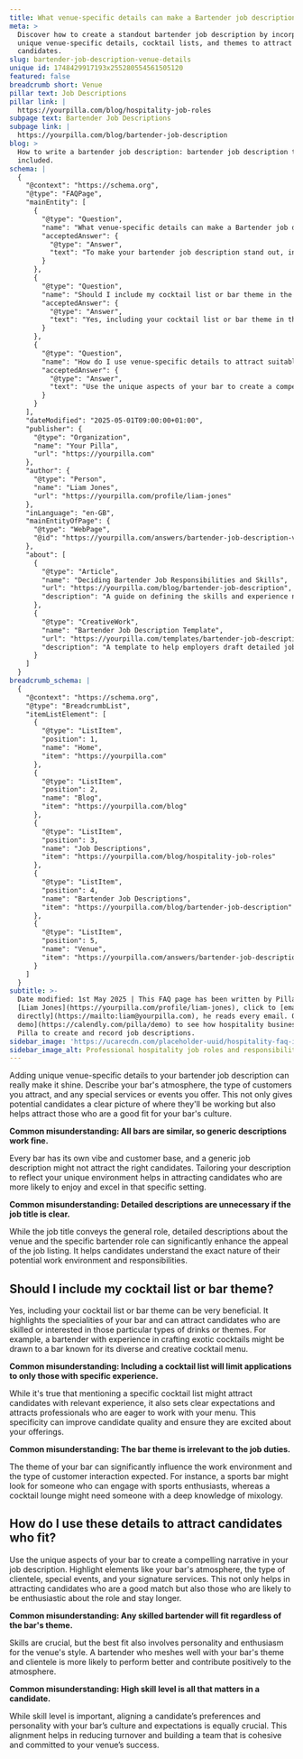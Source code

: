 ```yaml
---
title: What venue-specific details can make a Bartender job description stand out?
meta: >
  Discover how to create a standout bartender job description by incorporating
  unique venue-specific details, cocktail lists, and themes to attract the right
  candidates.
slug: bartender-job-description-venue-details
unique id: 1748429917193x255280554561505120
featured: false
breadcrumb short: Venue
pillar text: Job Descriptions
pillar link: |
  https://yourpilla.com/blog/hospitality-job-roles
subpage text: Bartender Job Descriptions
subpage link: |
  https://yourpilla.com/blog/bartender-job-description
blog: >
  How to write a bartender job description: bartender job description template
  included.
schema: |
  {
    "@context": "https://schema.org",
    "@type": "FAQPage",
    "mainEntity": [
      {
        "@type": "Question",
        "name": "What venue-specific details can make a Bartender job description stand out?",
        "acceptedAnswer": {
          "@type": "Answer",
          "text": "To make your bartender job description stand out, include unique venue-specific details. Describe your bar's atmosphere, the types of customers you attract, and any special services or events you offer. Tailoring your description to reflect your bar's unique environment will help attract candidates who are a good fit for your bar's culture and will understand the exact nature of their potential work environment and responsibilities."
        }
      },
      {
        "@type": "Question",
        "name": "Should I include my cocktail list or bar theme in the job description?",
        "acceptedAnswer": {
          "@type": "Answer",
          "text": "Yes, including your cocktail list or bar theme in the job description is beneficial. It highlights the specialties of your bar and can attract candidates who are skilled or interested in those particular types of drinks or themes. Detailed descriptions set clear expectations and attract professionals who are eager to work with your menu, improving candidate quality."
        }
      },
      {
        "@type": "Question",
        "name": "How do I use venue-specific details to attract suitable candidates?",
        "acceptedAnswer": {
          "@type": "Answer",
          "text": "Use the unique aspects of your bar to create a compelling narrative in your job description. Highlight elements like your bar's atmosphere, the type of clientele, special events, and your signature services. This approach helps attract candidates who are a good match, enthusiastic about the role, and more likely to stay longer."
        }
      }
    ],
    "dateModified": "2025-05-01T09:00:00+01:00",
    "publisher": {
      "@type": "Organization",
      "name": "Your Pilla",
      "url": "https://yourpilla.com"
    },
    "author": {
      "@type": "Person",
      "name": "Liam Jones",
      "url": "https://yourpilla.com/profile/liam-jones"
    },
    "inLanguage": "en-GB",
    "mainEntityOfPage": {
      "@type": "WebPage",
      "@id": "https://yourpilla.com/answers/bartender-job-description-venue-details"
    },
    "about": [
      {
        "@type": "Article",
        "name": "Deciding Bartender Job Responsibilities and Skills",
        "url": "https://yourpilla.com/blog/bartender-job-description",
        "description": "A guide on defining the skills and experience needed from a Bartender."
      },
      {
        "@type": "CreativeWork",
        "name": "Bartender Job Description Template",
        "url": "https://yourpilla.com/templates/bartender-job-description",
        "description": "A template to help employers draft detailed job descriptions for bartenders, tailored to their specific bar environment."
      }
    ]
  }
breadcrumb_schema: |
  {
    "@context": "https://schema.org",
    "@type": "BreadcrumbList",
    "itemListElement": [
      {
        "@type": "ListItem",
        "position": 1,
        "name": "Home",
        "item": "https://yourpilla.com"
      },
      {
        "@type": "ListItem",
        "position": 2,
        "name": "Blog",
        "item": "https://yourpilla.com/blog"
      },
      {
        "@type": "ListItem",
        "position": 3,
        "name": "Job Descriptions",
        "item": "https://yourpilla.com/blog/hospitality-job-roles"
      },
      {
        "@type": "ListItem",
        "position": 4,
        "name": "Bartender Job Descriptions",
        "item": "https://yourpilla.com/blog/bartender-job-description"
      },
      {
        "@type": "ListItem",
        "position": 5,
        "name": "Venue",
        "item": "https://yourpilla.com/answers/bartender-job-description-venue-details"
      }
    ]
  }
subtitle: >-
  Date modified: 1st May 2025 | This FAQ page has been written by Pilla Founder,
  [Liam Jones](https://yourpilla.com/profile/liam-jones), click to [email Liam
  directly](https://mailto:liam@yourpilla.com), he reads every email. Or [book a
  demo](https://calendly.com/pilla/demo) to see how hospitality businesses use
  Pilla to create and record job descriptions.
sidebar_image: 'https://ucarecdn.com/placeholder-uuid/hospitality-faq-image.jpg'
sidebar_image_alt: Professional hospitality job roles and responsibilities
---
```

Adding unique venue-specific details to your bartender job description can really make it shine. Describe your bar's atmosphere, the type of customers you attract, and any special services or events you offer. This not only gives potential candidates a clear picture of where they'll be working but also helps attract those who are a good fit for your bar's culture.

**Common misunderstanding: All bars are similar, so generic descriptions work fine.**

Every bar has its own vibe and customer base, and a generic job description might not attract the right candidates. Tailoring your description to reflect your unique environment helps in attracting candidates who are more likely to enjoy and excel in that specific setting.

**Common misunderstanding: Detailed descriptions are unnecessary if the job title is clear.**

While the job title conveys the general role, detailed descriptions about the venue and the specific bartender role can significantly enhance the appeal of the job listing. It helps candidates understand the exact nature of their potential work environment and responsibilities.

## Should I include my cocktail list or bar theme?

Yes, including your cocktail list or bar theme can be very beneficial. It highlights the specialities of your bar and can attract candidates who are skilled or interested in those particular types of drinks or themes. For example, a bartender with experience in crafting exotic cocktails might be drawn to a bar known for its diverse and creative cocktail menu.

**Common misunderstanding: Including a cocktail list will limit applications to only those with specific experience.**

While it's true that mentioning a specific cocktail list might attract candidates with relevant experience, it also sets clear expectations and attracts professionals who are eager to work with your menu. This specificity can improve candidate quality and ensure they are excited about your offerings.

**Common misunderstanding: The bar theme is irrelevant to the job duties.**

The theme of your bar can significantly influence the work environment and the type of customer interaction expected. For instance, a sports bar might look for someone who can engage with sports enthusiasts, whereas a cocktail lounge might need someone with a deep knowledge of mixology.

## How do I use these details to attract candidates who fit?

Use the unique aspects of your bar to create a compelling narrative in your job description. Highlight elements like your bar's atmosphere, the type of clientele, special events, and your signature services. This not only helps in attracting candidates who are a good match but also those who are likely to be enthusiastic about the role and stay longer.

**Common misunderstanding: Any skilled bartender will fit regardless of the bar's theme.**

Skills are crucial, but the best fit also involves personality and enthusiasm for the venue's style. A bartender who meshes well with your bar's theme and clientele is more likely to perform better and contribute positively to the atmosphere.

**Common misunderstanding: High skill level is all that matters in a candidate.**

While skill level is important, aligning a candidate’s preferences and personality with your bar’s culture and expectations is equally crucial. This alignment helps in reducing turnover and building a team that is cohesive and committed to your venue’s success.
